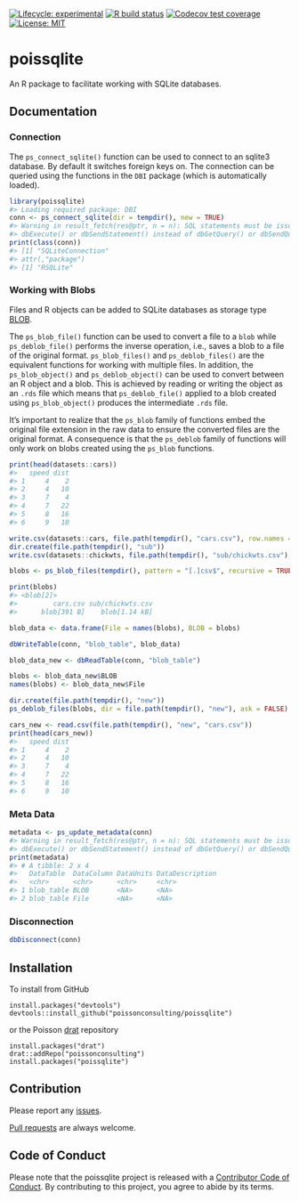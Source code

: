 
<!-- README.md is generated from README.Rmd. Please edit that file -->

[![Lifecycle:
experimental](https://img.shields.io/badge/lifecycle-experimental-orange.svg)](https://lifecycle.r-lib.org/articles/stages.html#experimental)
[![R build
status](https://github.com/poissonconsulting/poissqlite/workflows/R-CMD-check/badge.svg)](https://github.com/poissonconsulting/poissqlite/actions)
[![Codecov test
coverage](https://codecov.io/gh/poissonconsulting/poissqlite/branch/master/graph/badge.svg)](https://codecov.io/gh/poissonconsulting/poissqlite?branch=master)
[![License:
MIT](https://img.shields.io/badge/License-MIT-blue.svg)](https://opensource.org/licenses/MIT)

# poissqlite

An R package to facilitate working with SQLite databases.

## Documentation

### Connection

The `ps_connect_sqlite()` function can be used to connect to an sqlite3
database. By default it switches foreign keys on. The connection can be
queried using the functions in the `DBI` package (which is automatically
loaded).

``` r
library(poissqlite)
#> Loading required package: DBI
conn <- ps_connect_sqlite(dir = tempdir(), new = TRUE)
#> Warning in result_fetch(res@ptr, n = n): SQL statements must be issued with
#> dbExecute() or dbSendStatement() instead of dbGetQuery() or dbSendQuery().
print(class(conn))
#> [1] "SQLiteConnection"
#> attr(,"package")
#> [1] "RSQLite"
```

### Working with Blobs

Files and R objects can be added to SQLite databases as storage type
[BLOB](https://sqlite.org/datatype3.html).

The `ps_blob_file()` function can be used to convert a file to a `blob`
while `ps_deblob_file()` performs the inverse operation, i.e., saves a
blob to a file of the original format. `ps_blob_files()` and
`ps_deblob_files()` are the equivalent functions for working with
multiple files. In addition, the `ps_blob_object()` and
`ps_deblob_object()` can be used to convert between an R object and a
blob. This is achieved by reading or writing the object as an `.rds`
file which means that `ps_deblob_file()` applied to a blob created using
`ps_blob_object()` produces the intermediate `.rds` file.

It’s important to realize that the `ps_blob` family of functions embed
the original file extension in the raw data to ensure the converted
files are the original format. A consequence is that the `ps_deblob`
family of functions will only work on blobs created using the `ps_blob`
functions.

``` r
print(head(datasets::cars))
#>   speed dist
#> 1     4    2
#> 2     4   10
#> 3     7    4
#> 4     7   22
#> 5     8   16
#> 6     9   10

write.csv(datasets::cars, file.path(tempdir(), "cars.csv"), row.names = FALSE)
dir.create(file.path(tempdir(), "sub"))
write.csv(datasets::chickwts, file.path(tempdir(), "sub/chickwts.csv"), row.names = FALSE)

blobs <- ps_blob_files(tempdir(), pattern = "[.]csv$", recursive = TRUE)

print(blobs)
#> <blob[2]>
#>         cars.csv sub/chickwts.csv 
#>      blob[391 B]    blob[1.14 kB]

blob_data <- data.frame(File = names(blobs), BLOB = blobs)

dbWriteTable(conn, "blob_table", blob_data)

blob_data_new <- dbReadTable(conn, "blob_table")

blobs <- blob_data_new$BLOB
names(blobs) <- blob_data_new$File 

dir.create(file.path(tempdir(), "new"))
ps_deblob_files(blobs, dir = file.path(tempdir(), "new"), ask = FALSE)

cars_new <- read.csv(file.path(tempdir(), "new", "cars.csv")) 
print(head(cars_new))
#>   speed dist
#> 1     4    2
#> 2     4   10
#> 3     7    4
#> 4     7   22
#> 5     8   16
#> 6     9   10
```

### Meta Data

``` r
metadata <- ps_update_metadata(conn)
#> Warning in result_fetch(res@ptr, n = n): SQL statements must be issued with
#> dbExecute() or dbSendStatement() instead of dbGetQuery() or dbSendQuery().
print(metadata)
#> # A tibble: 2 x 4
#>   DataTable  DataColumn DataUnits DataDescription
#>   <chr>      <chr>      <chr>     <chr>          
#> 1 blob_table BLOB       <NA>      <NA>           
#> 2 blob_table File       <NA>      <NA>
```

### Disconnection

``` r
dbDisconnect(conn)
```

## Installation

To install from GitHub

    install.packages("devtools")
    devtools::install_github("poissonconsulting/poissqlite")

or the Poisson [drat](https://github.com/poissonconsulting/drat)
repository

    install.packages("drat")
    drat::addRepo("poissonconsulting")
    install.packages("poissqlite")

## Contribution

Please report any
[issues](https://github.com/poissonconsulting/poissqlite/issues).

[Pull requests](https://github.com/poissonconsulting/poissqlite/pulls)
are always welcome.

## Code of Conduct

Please note that the poissqlite project is released with a [Contributor
Code of
Conduct](https://contributor-covenant.org/version/2/0/CODE_OF_CONDUCT.html).
By contributing to this project, you agree to abide by its terms.
